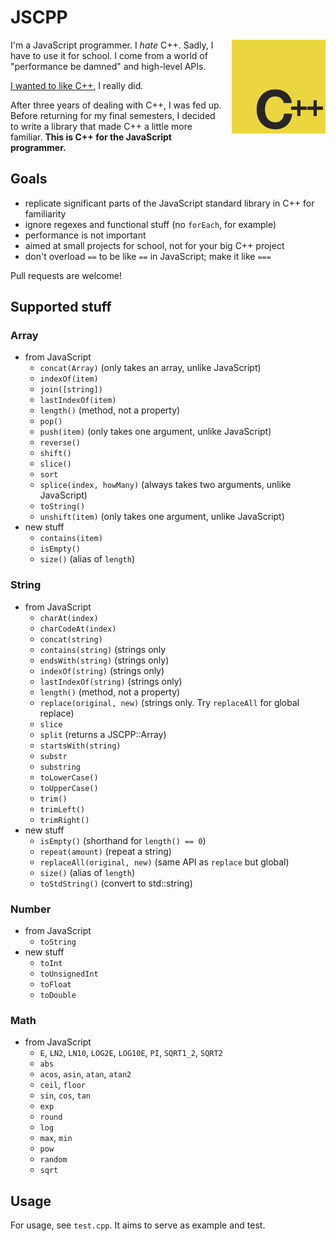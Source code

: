 JSCPP
=====

<img src="logos/jscpp.png" style="float:right; width: 150px; margin-left: 1em;">

I'm a JavaScript programmer. I *hate* C++. Sadly, I have to use it for school. I come from a world of "performance be damned" and high-level APIs.

[I wanted to like C++](http://programmers.stackexchange.com/questions/196369/how-can-i-learn-to-like-c), I really did.

After three years of dealing with C++, I was fed up. Before returning for my final semesters, I decided to write a library that made C++ a little more familiar. **This is C++ for the JavaScript programmer.**

Goals
-----

- replicate significant parts of the JavaScript standard library in C++ for familiarity
- ignore regexes and functional stuff (no `forEach`, for example)
- performance is not important
- aimed at small projects for school, not for your big C++ project
- don't overload `==` to be like `==` in JavaScript; make it like `===`

Pull requests are welcome!

Supported stuff
---------------

### Array

- from JavaScript
  - `concat(Array)` (only takes an array, unlike JavaScript)
  - `indexOf(item)`
  - `join([string])`
  - `lastIndexOf(item)`
  - `length()` (method, not a property)
  - `pop()`
  - `push(item)` (only takes one argument, unlike JavaScript)
  - `reverse()`
  - `shift()`
  - `slice()`
  - `sort`
  - `splice(index, howMany)` (always takes two arguments, unlike JavaScript)
  - `toString()`
  - `unshift(item)` (only takes one argument, unlike JavaScript)
- new stuff
  - `contains(item)`
  - `isEmpty()`
  - `size()` (alias of `length`)

### String

- from JavaScript
  - `charAt(index)`
  - `charCodeAt(index)`
  - `concat(string)`
  - `contains(string)` (strings only
  - `endsWith(string)` (strings only)
  - `indexOf(string)` (strings only)
  - `lastIndexOf(string)` (strings only)
  - `length()` (method, not a property)
  - `replace(original, new)` (strings only. Try `replaceAll` for global replace)
  - `slice`
  - `split` (returns a JSCPP::Array)
  - `startsWith(string)`
  - `substr`
  - `substring`
  - `toLowerCase()`
  - `toUpperCase()`
  - `trim()`
  - `trimLeft()`
  - `trimRight()`
- new stuff
  - `isEmpty()` (shorthand for `length() == 0`)
  - `repeat(amount)` (repeat a string)
  - `replaceAll(original, new)` (same API as `replace` but global)
  - `size()` (alias of `length`)
  - `toStdString()` (convert to std::string)

### Number

- from JavaScript
  - `toString`
- new stuff
  - `toInt`
  - `toUnsignedInt`
  - `toFloat`
  - `toDouble`

### Math

- from JavaScript
  - `E`, `LN2`, `LN10`, `LOG2E`, `LOG10E`, `PI`, `SQRT1_2`, `SQRT2`
  - `abs`
  - `acos`, `asin`, `atan`, `atan2`
  - `ceil`, `floor`
  - `sin`, `cos`, `tan`
  - `exp`
  - `round`
  - `log`
  - `max`, `min`
  - `pow`
  - `random`
  - `sqrt`

Usage
-----

For usage, see `test.cpp`. It aims to serve as example and test.
